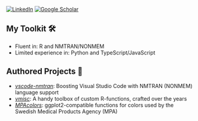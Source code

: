 <!--
**vrognas/vrognas** is a ✨ _special_ ✨ repository because its `README.md` (this file) appears on your GitHub profile.
-->

[![LinkedIn](https://img.shields.io/badge/LinkedIn-0A66C2?style=for-the-badge&logo=linkedin&logoColor=white)](https://www.linkedin.com/in/vrognas/)
[![Google Scholar](https://img.shields.io/badge/Google_scholar-4285F4?style=for-the-badge&logo=googlescholar&logoColor=white)](https://scholar.google.com/citations?user=RBJi1XQAAAAJ&hl=en)

## My Toolkit 🛠️
- Fluent in: R and NMTRAN/NONMEM
- Limited experience in: Python and TypeScript/JavaScript

## Authored Projects 📝
- [*vscode-nmtran*](https://github.com/vrognas/vscode-nmtran): Boosting Visual Studio Code with NMTRAN (NONMEM) language support
- [*vmisc*](https://github.com/vrognas/vmisc): A handy toolbox of custom R-functions, crafted over the years
- [*MPAcolors*](https://github.com/vrognas/MPAcolors): ggplot2-compatible functions for colors used by the Swedish Medical Products Agency (MPA)
